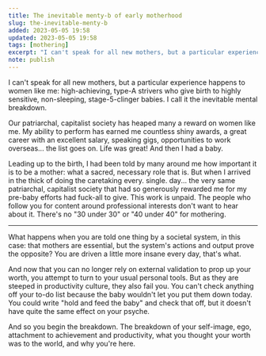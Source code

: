 ```yaml
---
title: The inevitable menty-b of early motherhood
slug: the-inevitable-menty-b
added: 2023-05-05 19:58
updated: 2023-05-05 19:58
tags: [mothering]
excerpt: "I can't speak for all new mothers, but a particular experience happens to women like me: high-achieving, type-A strivers who give birth to highly sensitive, non-sleeping, stage-5-clinger babies. I call it the inevitable mental breakdown."
note: publish
---
```


I can't speak for all new mothers, but a particular experience happens to women like me: high-achieving, type-A strivers who give birth to highly sensitive, non-sleeping, stage-5-clinger babies. I call it the inevitable mental breakdown. 

Our patriarchal, capitalist society has heaped many a reward on women like me. My ability to perform has earned me countless shiny awards, a great career with an excellent salary, speaking gigs, opportunities to work overseas... the list goes on. Life was great! And then I had a baby.

Leading up to the birth, I had been told by many around me how important it is to be a mother: what a sacred, necessary role that is. But when I arrived in the thick of doing the caretaking every. single. day... the very same patriarchal, capitalist society that had so generously rewarded me for my pre-baby efforts had fuck-all to give. This work is unpaid. The people who follow you for content around professional interests don't want to hear about it. There's no "30 under 30" or "40 under 40" for mothering. 

---

What happens when you are told one thing by a societal system, in this case: that mothers are essential, but the system's actions and output prove the opposite? You are driven a little more insane every day, that's what.

And now that you can no longer rely on external validation to prop up your worth, you attempt to turn to your usual personal tools. But as they are steeped in productivity culture, they also fail you. You can't check anything off your to-do list because the baby wouldn't let you put them down today. You could write "hold and feed the baby" and check that off, but it doesn't have quite the same effect on your psyche. 

And so you begin the breakdown. The breakdown of your self-image, ego, attachment to achievement and productivity, what you thought your worth was to the world, and why you're here. 
